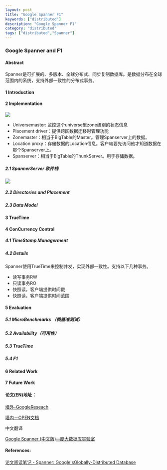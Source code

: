 ```yaml
---
layout: post
title: "Google Spanner F1"
keywords: ["distributed"]
description: "Google Spanner F1"
category: "distributed"
tags: ["distributed","Spanner"]
---
```

### Google Spanner and F1 

#### Abstract

   Spanner是可扩展的、多版本、全球分布式、同步复制数据库。是数据分布在全球范围内的系统，支持外部一致性的分布式事务。

#### 1 Introduction

#### 2 Implementation
![](http://7xla7c.com1.z0.glb.clouddn.com/Spanserver)

* Universemaster: 监控这个universe里zone级别的状态信息
* Placement driver：提供跨区数据迁移时管理功能
* Zonemaster：相当于BigTable的Master。管理Spanserver上的数据。
* Location proxy：存储数据的Location信息。客户端要先访问他才知道数据在那个Spanserver上。
* Spanserver：相当于BigTable的ThunkServer。用于存储数据。

#####  2.1 SpannerServer 软件栈

![](http://7xla7c.com1.z0.glb.clouddn.com/spanner-soft-stack)

#####  2.2 Directories and Placement

#####  2.3 Data Model



#### 3 TrueTime

#### 4 ConCurrency Control

##### 4.1 TimeStamp Managerment

##### 4.2 Details 
Spanner使用TrueTime来控制并发，实现外部一致性。支持以下几种事务。
> 
* 读写事务RW
* 只读事务RO
* 快照读，客户端提供时间戳
* 快照读，客户端提供时间范围
#### 5 Evaluation 

##### 5.1 MicroBenchmarks （微基准测试）

##### 5.2 Availability（可用性）

##### 5.3 TrueTime

##### 5.4 F1

#### 6 Related Work

#### 7 Future Work




#### 论文(EN)地址：

[墙外-GoogleReseach](http://research.google.com/archive/spanner.html)

[墙内－OPEN文档](http://www.open-open.com/doc/view/824899e4892a4c8ea33ff04b6742b1d2)

中文翻译

[Google Spanner (中文版)--厦大数据库实验室](http://dblab.xmu.edu.cn/post/google-spanner/#implementation)

#### References:
[论文阅读笔记 - Spanner: Google'sGlobally-Distributed Database](http://blog.csdn.net/colorant/article/details/9126921)
